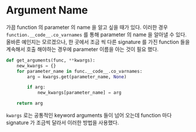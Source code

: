 # Argument Name

가끔 function 의 parameter 의 name 을 알고 싶을 때가 있다. 이러한 경우 
`function.__code__.co_varnames` 를 통해 parameter 의 name 을 알아낼 수 있다.
올바른 예인지는 모르겠으나, 한 곳에서 조금 씩 다른 signature 를 가진 
function 들을 계속해서 호출 해야하는 경우에 parameter 이름을 아는 것이 
필요 했다.

```python
def get_arguments(func, **kwargs):
    new_kwargs = {}
    for parameter_name in func.__code__.co_varnames:
        arg = kwargs.get(parameter_name, None)

        if arg:
            new_kwargs[parameter_name] = arg

    return arg
```

`kwargs` 로는 공통적인 keyword arguments 들이 넘어 오는데 function 마다 signature 가 
조금씩 달라서 이러한 방법을 사용했다.
